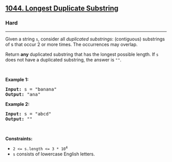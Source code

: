 <h2><a href="https://leetcode.com/problems/longest-duplicate-substring/">1044. Longest Duplicate Substring</a></h2><h3>Hard</h3><hr><div style="user-select: auto;"><p style="user-select: auto;">Given a string <code style="user-select: auto;">s</code>, consider all <em style="user-select: auto;">duplicated substrings</em>: (contiguous) substrings of s that occur 2 or more times.&nbsp;The occurrences&nbsp;may overlap.</p>

<p style="user-select: auto;">Return <strong style="user-select: auto;">any</strong> duplicated&nbsp;substring that has the longest possible length.&nbsp;If <code style="user-select: auto;">s</code> does not have a duplicated substring, the answer is <code style="user-select: auto;">""</code>.</p>

<p style="user-select: auto;">&nbsp;</p>
<p style="user-select: auto;"><strong style="user-select: auto;">Example 1:</strong></p>
<pre style="user-select: auto;"><strong style="user-select: auto;">Input:</strong> s = "banana"
<strong style="user-select: auto;">Output:</strong> "ana"
</pre><p style="user-select: auto;"><strong style="user-select: auto;">Example 2:</strong></p>
<pre style="user-select: auto;"><strong style="user-select: auto;">Input:</strong> s = "abcd"
<strong style="user-select: auto;">Output:</strong> ""
</pre>
<p style="user-select: auto;">&nbsp;</p>
<p style="user-select: auto;"><strong style="user-select: auto;">Constraints:</strong></p>

<ul style="user-select: auto;">
	<li style="user-select: auto;"><code style="user-select: auto;">2 &lt;= s.length &lt;= 3 * 10<sup style="user-select: auto;">4</sup></code></li>
	<li style="user-select: auto;"><code style="user-select: auto;">s</code> consists of lowercase English letters.</li>
</ul>
</div>